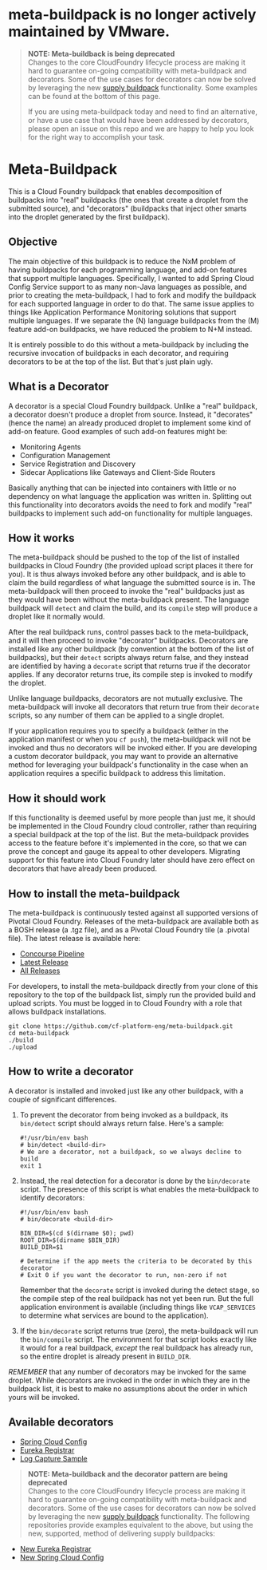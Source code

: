 # meta-buildpack is no longer actively maintained by VMware.

> <b>NOTE: Meta-buildback is being deprecated</b><br/>
> Changes to the core CloudFoundry lifecycle process are making it hard to guarantee
> on-going compatibility with meta-buildpack and decorators. Some of the use cases for
> decorators can now be solved by leveraging the new
> [supply buildpack](https://docs.cloudfoundry.org/buildpacks/understand-buildpacks.html#supply-script)
> functionality. Some examples can be found at the bottom of this page.
>
> If you are using meta-buildpack today and need to find an alternative,
> or have a use case that would have been addressed by decorators, please open an issue
> on this repo and we are happy to help you look for the right way to accomplish your task.

# Meta-Buildpack

This is a Cloud Foundry buildpack that enables decomposition of buildpacks into "real" buildpacks
(the ones that create a droplet from the submitted source), and "decorators" (buildpacks that
inject other smarts into the droplet generated by the first buildpack).

## Objective

The main objective of this buildpack is to reduce the NxM problem of having buildpacks for each
programming language, and add-on features that support multiple languages. Specifically, I wanted
to add Spring Cloud Config Service support to as many non-Java languages as possible, and prior to
creating the meta-buildpack, I had to fork and modify the buildpack for each supported language
in order to do that. The same issue applies to things like Application Performance Monitoring
solutions that support multiple languages. If we separate the (N) language buildpacks
from the (M) feature add-on buildpacks, we have reduced the problem to N+M instead.

It is entirely possible to do this without a meta-buildpack by including the recursive invocation
of buildpacks in each decorator, and requiring decorators to be at the top of the list. But that's
just plain ugly.

## <a name="decorators"></a>What is a Decorator

A decorator is a special Cloud Foundry buildpack. Unlike a "real" buildpack, a decorator doesn't
produce a droplet from source. Instead, it "decorates" (hence the name) an already produced droplet
to implement some kind of add-on feature. Good examples of such add-on features might be:

- Monitoring Agents
- Configuration Management
- Service Registration and Discovery
- Sidecar Applications like Gateways and Client-Side Routers

Basically anything that can be injected into containers with little or no dependency on what language
the application was written in. Splitting out this functionality into decorators avoids the need to
fork and modify "real" buildpacks to implement such add-on functionality for multiple languages.

## How it works

The meta-buildpack should be pushed to the top of the list of installed buildpacks in Cloud Foundry
(the provided upload script places it there for you). It is thus always invoked before any other
buildpack, and is able to claim the build regardless of what language the submitted source is in.
The meta-buildpack will then proceed to invoke the "real" buildpacks just as they would have been
without the meta-buildpack present. The language buildpack will `detect` and claim the build, and
its `compile` step will produce a droplet like it normally would.

After the real buildpack runs, control passes back to the meta-buildpack, and it will then proceed
to invoke "decorator" buildpacks. Decorators are installed like any other buildpack (by convention
at the bottom of the list of buildpacks), but their `detect` scripts always return false, and they
instead are identified by having a `decorate` script that returns true if the decorator applies.
If any decorator returns true, its compile step is invoked to modify the droplet.

Unlike language buildpacks, decorators are not mutually exclusive. The meta-buildpack will invoke
all decorators that return true from their `decorate` scripts, so any number of them can be applied
to a single droplet.

If your application requires you to specify a buildpack (either in the application manifest or
when you `cf push`), the meta-buildpack will not be invoked and thus no decorators will be invoked
either. If you are developing a custom decorator buildpack, you may want to provide an alternative
method for leveraging your buildpack's functionality in the case when an application requires a
specific buildpack to address this limitation.

## How it should work

If this functionality is deemed useful by more people than just me, it should be implemented in the
Cloud Foundry cloud controller, rather than requiring a special buildpack at the top of the list.
But the meta-buildpack provides access to the feature before it's implemented in the core, so that
we can prove the concept and gauge its appeal to other developers. Migrating support for this
feature into Cloud Foundry later should have zero effect on decorators that have already been
produced.

## How to install the meta-buildpack

The meta-buildpack is continuously tested against all supported versions of Pivotal Cloud Foundry.
Releases of the meta-buildpack are available both as a BOSH release (a .tgz file), and as a
Pivotal Cloud Foundry tile (a .pivotal file). The latest release is available here:

- [Concourse Pipeline](https://concourse.run-03.haas-71.pez.pivotal.io/teams/main/pipelines/meta-buildpack?groups=ci)
- [Latest Release](https://github.com/cf-platform-eng/meta-buildpack/releases/latest)
- [All Releases](https://github.com/cf-platform-eng/meta-buildpack/releases)

For developers, to install the meta-buildpack directly from your clone of this repository to
the top of the buildpack list, simply run the provided build and upload scripts. You must be logged
in to Cloud Foundry with a role that allows buildpack installations.

```
git clone https://github.com/cf-platform-eng/meta-buildpack.git
cd meta-buildpack
./build
./upload
```

## How to write a decorator

A decorator is installed and invoked just like any other buildpack, with a couple of significant
differences.

1. To prevent the decorator from being invoked as a buildpack, its `bin/detect` script should
always return false. Here's a sample:

   ```
   #!/usr/bin/env bash
   # bin/detect <build-dir>
   # We are a decorator, not a buildpack, so we always decline to build
   exit 1
   ```

2. Instead, the real detection for a decorator is done by the `bin/decorate` script. The presence
of this script is what enables the meta-buildpack to identify decorators:

   ```
   #!/usr/bin/env bash
   # bin/decorate <build-dir>

   BIN_DIR=$(cd $(dirname $0); pwd)
   ROOT_DIR=$(dirname $BIN_DIR)
   BUILD_DIR=$1

   # Determine if the app meets the criteria to be decorated by this decorator
   # Exit 0 if you want the decorator to run, non-zero if not
   ```

   Remember that the `decorate` script is invoked during the detect stage, so the compile step of
   the real buildpack has not yet been run. But the full application environment is available
   (including things like `VCAP_SERVICES` to determine what services are bound to the application).

3. If the `bin/decorate` script returns true (zero), the meta-buildpack will run the `bin/compile`
script. The environment for that script looks exactly like it would for a real buildpack, *except*
the real buildpack has already run, so the entire droplet is already present in `BUILD_DIR`.

*REMEMBER* that any number of decorators may be invoked for the same droplet. While decorators
are invoked in the order in which they are in the buildpack list, it is best to make no assumptions
about the order in which yours will be invoked.

## Available decorators

- [Spring Cloud Config](https://github.com/cf-platform-eng/spring-config-decorator)
- [Eureka Registrar](https://github.com/cf-platform-eng/eureka-registrar-decorator)
- [Log Capture Sample](https://github.com/cf-platform-eng/log-capture-decorator)

> <b>NOTE: Meta-buildback and the decorator pattern are being deprecated</b><br/>
> Changes to the core CloudFoundry lifecycle process are making it hard to guarantee
> on-going compatibility with meta-buildpack and decorators. Some of the use cases for
> decorators can now be solved by leveraging the new
> [supply buildpack](https://docs.cloudfoundry.org/buildpacks/understand-buildpacks.html#supply-script)
> functionality. The following repositories provide examples equivalent to the above,
> but using the new, supported, method of delivering supply buildpacks:

- [New Eureka Registrar](https://github.com/cf-platform-eng/eureka-registrar-sidecar)
- [New Spring Cloud Config](https://github.com/cf-platform-eng/spring-config-injection)
